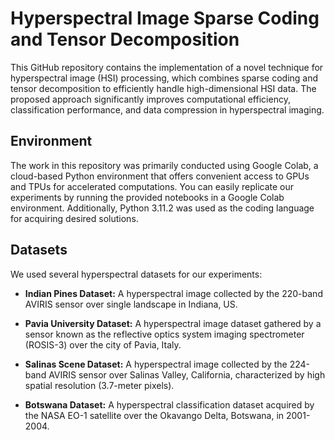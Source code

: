 # Hyperspectral Image Sparse Coding and Tensor Decomposition

This GitHub repository contains the implementation of a novel technique for hyperspectral image (HSI) processing, which combines sparse coding and tensor decomposition to efficiently handle high-dimensional HSI data. The proposed approach significantly improves computational efficiency, classification performance, and data compression in hyperspectral imaging.

## Environment

The work in this repository was primarily conducted using Google Colab, a cloud-based Python environment that offers convenient access to GPUs and TPUs for accelerated computations. You can easily replicate our experiments by running the provided notebooks in a Google Colab environment. Additionally, Python 3.11.2 was used as the coding language for acquiring desired solutions.

## Datasets

We used several hyperspectral datasets for our experiments:

- **Indian Pines Dataset:** A hyperspectral image collected by the 220-band AVIRIS sensor over single landscape in Indiana, US.

- **Pavia University Dataset:** A hyperspectral image dataset gathered by a sensor known as the reflective optics system imaging spectrometer (ROSIS-3) over the city of Pavia, Italy.

- **Salinas Scene Dataset:** A hyperspectral image collected by the 224-band AVIRIS sensor over Salinas Valley, California, characterized by high spatial resolution (3.7-meter pixels).

- **Botswana Dataset:** A hyperspectral classification dataset acquired by the NASA EO-1 satellite over the Okavango Delta, Botswana, in 2001-2004.
